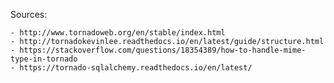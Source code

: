 Sources:

    - http://www.tornadoweb.org/en/stable/index.html
    - http://tornadokevinlee.readthedocs.io/en/latest/guide/structure.html
    - https://stackoverflow.com/questions/18354389/how-to-handle-mime-type-in-tornado
    - https://tornado-sqlalchemy.readthedocs.io/en/latest/